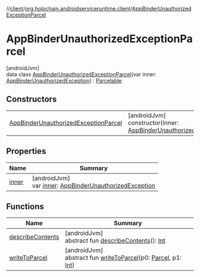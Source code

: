 //[client](../../../index.md)/[org.holochain.androidserviceruntime.client](../index.md)/[AppBinderUnauthorizedExceptionParcel](index.md)

# AppBinderUnauthorizedExceptionParcel

[androidJvm]\
data class [AppBinderUnauthorizedExceptionParcel](index.md)(var inner: [AppBinderUnauthorizedException](../-app-binder-unauthorized-exception/index.md)) : [Parcelable](https://developer.android.com/reference/kotlin/android/os/Parcelable.html)

## Constructors

| | |
|---|---|
| [AppBinderUnauthorizedExceptionParcel](-app-binder-unauthorized-exception-parcel.md) | [androidJvm]<br>constructor(inner: [AppBinderUnauthorizedException](../-app-binder-unauthorized-exception/index.md)) |

## Properties

| Name | Summary |
|---|---|
| [inner](inner.md) | [androidJvm]<br>var [inner](inner.md): [AppBinderUnauthorizedException](../-app-binder-unauthorized-exception/index.md) |

## Functions

| Name | Summary |
|---|---|
| [describeContents](../-runtime-network-config-ffi-parcel/index.md#-1578325224%2FFunctions%2F275946699) | [androidJvm]<br>abstract fun [describeContents](../-runtime-network-config-ffi-parcel/index.md#-1578325224%2FFunctions%2F275946699)(): [Int](https://kotlinlang.org/api/core/kotlin-stdlib/kotlin/-int/index.html) |
| [writeToParcel](../-runtime-network-config-ffi-parcel/index.md#-1754457655%2FFunctions%2F275946699) | [androidJvm]<br>abstract fun [writeToParcel](../-runtime-network-config-ffi-parcel/index.md#-1754457655%2FFunctions%2F275946699)(p0: [Parcel](https://developer.android.com/reference/kotlin/android/os/Parcel.html), p1: [Int](https://kotlinlang.org/api/core/kotlin-stdlib/kotlin/-int/index.html)) |